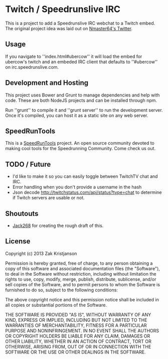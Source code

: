 # Twitch / Speedrunslive IRC
This is a project to add a Speedrunslive IRC webchat to a Twitch embed.
The original project idea was laid out on [Nmaster64's Twitter](https://twitter.com/Nmaster64/status/379347530716549120).

## Usage
If you navigate to ''index.html#ubercow'' it will load the embed for ubercow's
twitch and an embeded IRC client that defaults to ''#ubercow'' on irc.speedrunslive.com.

## Development and Hosting
This project uses Bower and Grunt to manage dependencies and help with code. These
are both NodeJS projects and can be installed through npm.

Run ''grunt'' to compile it and ''grunt server'' to run the development server.
Once it's compiled, you can host it as a static site on any web server.


## SpeedRunTools
This is a [SpeedRunTools](http://www.speedruntools.com) project. An open source community
devoted to making cool tools for the Speedrunning Community. Come check us out.

## TODO / Future
- I'd like to make it so you can easily toggle between TwitchTV chat and IRC.
- Error handling when you don't provide a username in the hash
- Json decode http://twitchstatus.com/api/status?type=chat to determine if Twitch servers are usable or not.

## Shoutouts
- [Jack268](https://github.com/Jack268) for creating the rough draft of this.

## License
Copyright (c) 2013 Zak Kristjanson

Permission is hereby granted, free of charge, to any person obtaining a copy
of this software and associated documentation files (the "Software"), to deal
in the Software without restriction, including without limitation the rights
to use, copy, modify, merge, publish, distribute, sublicense, and/or sell
copies of the Software, and to permit persons to whom the Software is
furnished to do so, subject to the following conditions:

The above copyright notice and this permission notice shall be included in
all copies or substantial portions of the Software.

THE SOFTWARE IS PROVIDED "AS IS", WITHOUT WARRANTY OF ANY KIND, EXPRESS OR
IMPLIED, INCLUDING BUT NOT LIMITED TO THE WARRANTIES OF MERCHANTABILITY,
FITNESS FOR A PARTICULAR PURPOSE AND NONINFRINGEMENT. IN NO EVENT SHALL THE
AUTHORS OR COPYRIGHT HOLDERS BE LIABLE FOR ANY CLAIM, DAMAGES OR OTHER
LIABILITY, WHETHER IN AN ACTION OF CONTRACT, TORT OR OTHERWISE, ARISING FROM,
OUT OF OR IN CONNECTION WITH THE SOFTWARE OR THE USE OR OTHER DEALINGS IN
THE SOFTWARE.